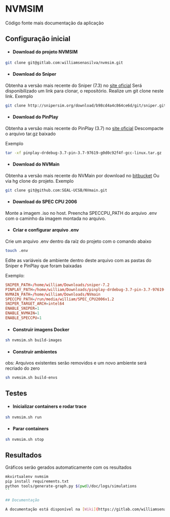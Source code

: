# NVMSIM

Código fonte mais documentação da aplicação

## Configuração inicial

- #### Download do projeto NVMSIM

```bash
git clone git@gitlab.com:williamsenasilva/nvmsim.git
```

- #### Download do Sniper
Obtenha a versão mais recente do Sniper (7.3) no <a href="https://snipersim.org/w/Download" target="_blank">site oficial</a>
Será disponibilizado um link para clonar, o repositório. Realize um git clone neste link.
Exemplo
```bash
git clone http://snipersim.org/download/b98cd4a4c864ce6d/git/sniper.git
```

- #### Download do PinPlay
Obtenha a versão mais recente do PinPlay (3.7) no <a href="https://software.intel.com/content/www/us/en/develop/articles/program-recordreplay-toolkit.html" target="_blank">site oficial</a>
Descompacte o arquivo tar.gz baixado

Exemplo
```bash
tar -xf pinplay-drdebug-3.7-pin-3.7-97619-g0d0c92f4f-gcc-linux.tar.gz
```

- #### Download do NVMain
Obtenha a versão mais recente do NVMain por download no <a href="https://bitbucket.org/mrp5060/nvmain" target="_blank">bitbucket</a>
Ou via hg clone do projeto.
Exemplo
```bash
git clone git@github.com:SEAL-UCSB/NVmain.git
```

- #### Download do SPEC CPU 2006
Monte a imagem .iso no host. Preencha SPECCPU_PATH do arquivo .env com o caminho da imagem montada no arquivo.

- #### Criar e configurar arquivo .env
Crie um arquivo .env dentro da raíz do projeto com o comando abaixo
```bash
touch .env
```
Edite as variáveis de ambiente dentro deste arquivo com as pastas do Sniper e PinPlay que foram baixadas

Exemplo:
```conf
SNIPER_PATH=/home/william/Downloads/sniper-7.2
PINPLAY_PATH=/home/william/Downloads/pinplay-drdebug-3.7-pin-3.7-97619-g0d0c92f4f-gcc-linux
NVMAIN_PATH=/home/william/Downloads/NVmain
SPECCPU_PATH=/run/media/william/SPEC_CPU2006v1.2
SNIPER_TARGET_ARCH=intel64
ENABLE_SNIPER=1
ENABLE_NVMAIN=1
ENABLE_SPECCPU=1
```

- #### Construir imagens Docker
```bash
sh nvmsim.sh build-images
```

- #### Construir ambientes
obs: Arquivos existentes serão removidos e um novo ambiente será recriado do zero
```bash
sh nvmsim.sh build-envs
```

## Testes

- #### Inicializar containers e rodar trace

```bash
sh nvmsim.sh run
```

- #### Parar containers

```bash
sh nvmsim.sh stop
```

## Resultados
Gráficos serão gerados automaticamente com os resultados
```bash
mkvirtualenv nvmsim
pip install requirements.txt
python tools/generate-graph.py $(pwd)/doc/logs/simulations
``

## Documentação

A documentação está disponível na [Wiki](https://gitlab.com/williamsenasilva/nvmsim/wikis/home)
